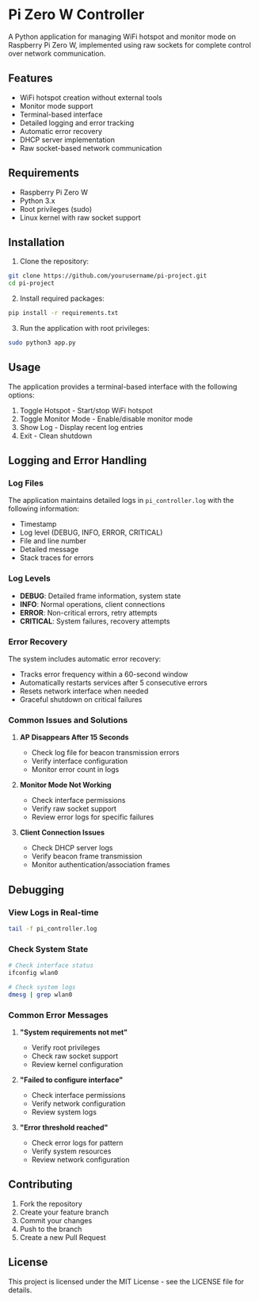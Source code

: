 # Pi Zero W Controller

A Python application for managing WiFi hotspot and monitor mode on Raspberry Pi Zero W, implemented using raw sockets for complete control over network communication.

## Features

- WiFi hotspot creation without external tools
- Monitor mode support
- Terminal-based interface
- Detailed logging and error tracking
- Automatic error recovery
- DHCP server implementation
- Raw socket-based network communication

## Requirements

- Raspberry Pi Zero W
- Python 3.x
- Root privileges (sudo)
- Linux kernel with raw socket support

## Installation

1. Clone the repository:
```bash
git clone https://github.com/yourusername/pi-project.git
cd pi-project
```

2. Install required packages:
```bash
pip install -r requirements.txt
```

3. Run the application with root privileges:
```bash
sudo python3 app.py
```

## Usage

The application provides a terminal-based interface with the following options:

1. Toggle Hotspot - Start/stop WiFi hotspot
2. Toggle Monitor Mode - Enable/disable monitor mode
3. Show Log - Display recent log entries
4. Exit - Clean shutdown

## Logging and Error Handling

### Log Files

The application maintains detailed logs in `pi_controller.log` with the following information:

- Timestamp
- Log level (DEBUG, INFO, ERROR, CRITICAL)
- File and line number
- Detailed message
- Stack traces for errors

### Log Levels

- **DEBUG**: Detailed frame information, system state
- **INFO**: Normal operations, client connections
- **ERROR**: Non-critical errors, retry attempts
- **CRITICAL**: System failures, recovery attempts

### Error Recovery

The system includes automatic error recovery:

- Tracks error frequency within a 60-second window
- Automatically restarts services after 5 consecutive errors
- Resets network interface when needed
- Graceful shutdown on critical failures

### Common Issues and Solutions

1. **AP Disappears After 15 Seconds**
   - Check log file for beacon transmission errors
   - Verify interface configuration
   - Monitor error count in logs

2. **Monitor Mode Not Working**
   - Check interface permissions
   - Verify raw socket support
   - Review error logs for specific failures

3. **Client Connection Issues**
   - Check DHCP server logs
   - Verify beacon frame transmission
   - Monitor authentication/association frames

## Debugging

### View Logs in Real-time

```bash
tail -f pi_controller.log
```

### Check System State

```bash
# Check interface status
ifconfig wlan0

# Check system logs
dmesg | grep wlan0
```

### Common Error Messages

1. **"System requirements not met"**
   - Verify root privileges
   - Check raw socket support
   - Review kernel configuration

2. **"Failed to configure interface"**
   - Check interface permissions
   - Verify network configuration
   - Review system logs

3. **"Error threshold reached"**
   - Check error logs for pattern
   - Verify system resources
   - Review network configuration

## Contributing

1. Fork the repository
2. Create your feature branch
3. Commit your changes
4. Push to the branch
5. Create a new Pull Request

## License

This project is licensed under the MIT License - see the LICENSE file for details. 